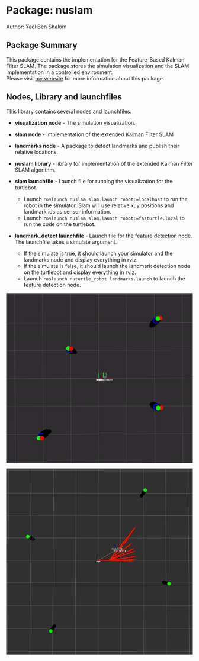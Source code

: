 # Package: nuslam

Author: Yael Ben Shalom


## Package Summary

This package contains the implementation for the Feature-Based Kalman Filter SLAM. The package stores the simulation visualization and the SLAM implementation in a controlled environment.<br>
Please visit [my website](https://yaelbenshalom.github.io/EKF_SLAM/index.html) for more information about this package.<br>


## Nodes, Library and launchfiles

This library contains several nodes and launchfiles:

- **visualization node** - The simulation visualization.
- **slam node** - Implementation of the extended Kalman Filter SLAM
- **landmarks node** - A package to detect landmarks and publish their relative locations.

- **nuslam library** - library for implementation of the extended Kalman Filter SLAM algorithm.

- **slam launchfile** - Launch file for running the visualization for the turtlebot.

  - Launch `roslaunch nuslam slam.launch robot:=localhost` to run the robot in the simulator. Slam will use relative x, y positions and landmark ids as sensor information.
  - Launch `roslaunch nuslam slam.launch robot:=fasturtle.local` to run the code on the turtlebot.

- **landmark_detect launchfile** - Launch file for the feature detection node.
  The launchfile takes a simulate argument.

  - If the simulate is true, it should launch your simulator and the landmarks node and display everything in rviz.
  - If the simulate is false, it should launch the landmark detection node on the turtlebot and display everything in rviz.

  * Launch `roslaunch nuturtle_robot landmarks.launch` to launch the feature detection node.

<p align="center">
  <img align="center" src="https://github.com/YaelBenShalom/Sensing_Navigation_and_ML/blob/master/nuslam/images/slam2.gif">
</p>

<p align="center">
  <img align="center" src="https://github.com/YaelBenShalom/Sensing_Navigation_and_ML/blob/master/nuslam/images/simulation.png">
</p>
